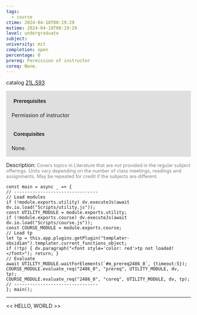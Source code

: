 ```yaml
---
tags:
  - course
ctime: 2024-04-18T00:19:29
mstime: 2024-04-18T00:19:29
level: undergraduate
subject: 
university: mit
completion: open
percentage: 0
prereq: Permission of instructor
coreq: None.
---
```


catalog [21L.S93](http://student.mit.edu/catalog/m21La.html#21L.S93)

<span style="display: block; padding: 15px; background-color: rgb(100, 100, 100, 0.2);"><font id="m_prereq2486_0" style="display: block; font-family: Arial, sans-serif; font-weight: bold; padding: 5px">Prerequisites</font><br><span id="prereq2486_0">Permission of instructor</span></span>
<span style="display: block; padding: 15px; background-color: rgb(100, 100, 100, 0.2);"><font id="m_coreq2486_0" style="display: block; font-family: Arial, sans-serif; font-weight: bold; padding: 5px">Corequisites</font><br><span id="coreq2486_0">None.</span></span>

<font style="">Description:</font>
<font style="color: grey; font-size: 0.8rem;">Covers topics in Literature that are not provided in the regular subject offerings. Units vary depending on the number of class meetings, readings and assignments. May be repeated for credit if the subjects are different.</font>

```dataviewjs
const main = async _ => {
// --------------------------------
// Load modules
if (!module.exports.utility) dv.executeJs(await dv.io.load("Scripts/utility.js"));
const UTILITY_MODULE = module.exports.utility;
if (!module.exports.course) dv.executeJs(await dv.io.load("Scripts/course.js"));
const COURSE_MODULE = module.exports.course;
// Load tp
let tp = this.app.plugins.getPlugin("templater-obsidian").templater.current_functions_object;
if (!tp) { dv.paragraph("<font style='color: red'>tp not loaded!</font>"); return; }
// Evaluate
await UTILITY_MODULE.waitForElements(`#m_prereq2486_0`, {timeout:5});
COURSE_MODULE.evaluate_req("2486_0", "prereq", UTILITY_MODULE, dv, tp);
COURSE_MODULE.evaluate_req("2486_0", "coreq", UTILITY_MODULE, dv, tp);
// --------------------------------
}; main();
```

---

<< HELLO, WORLD >>
